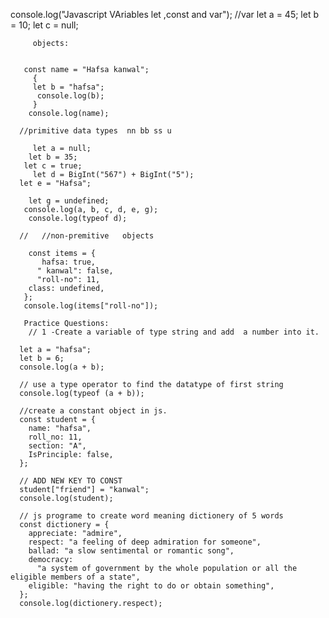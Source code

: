 console.log("Javascript VAriables let ,const and var");
        //var
       let a = 45;
        let b = 10;
         let c = null;

         objects:    

         
       const name = "Hafsa kanwal";
         {
         let b = "hafsa";
          console.log(b);
         }
        console.log(name);

      //primitive data types  nn bb ss u
      
         let a = null;
        let b = 35;
       let c = true;
         let d = BigInt("567") + BigInt("5");
      let e = "Hafsa";

        let g = undefined;
       console.log(a, b, c, d, e, g);
        console.log(typeof d);

      //   //non-premitive   objects

        const items = {
           hafsa: true,
          " kanwal": false,
          "roll-no": 11,
        class: undefined,
       };
       console.log(items["roll-no"]);

       Practice Questions:
        // 1 -Create a variable of type string and add  a number into it.

      let a = "hafsa";
      let b = 6;
      console.log(a + b);

      // use a type operator to find the datatype of first string
      console.log(typeof (a + b));

      //create a constant object in js.
      const student = {
        name: "hafsa",
        roll_no: 11,
        section: "A",
        IsPrinciple: false,
      };

      // ADD NEW KEY TO CONST
      student["friend"] = "kanwal";
      console.log(student);

      // js programe to create word meaning dictionery of 5 words
      const dictionery = {
        appreciate: "admire",
        respect: "a feeling of deep admiration for someone",
        ballad: "a slow sentimental or romantic song",
        democracy:
          "a system of government by the whole population or all the eligible members of a state",
        eligible: "having the right to do or obtain something",
      };
      console.log(dictionery.respect);
